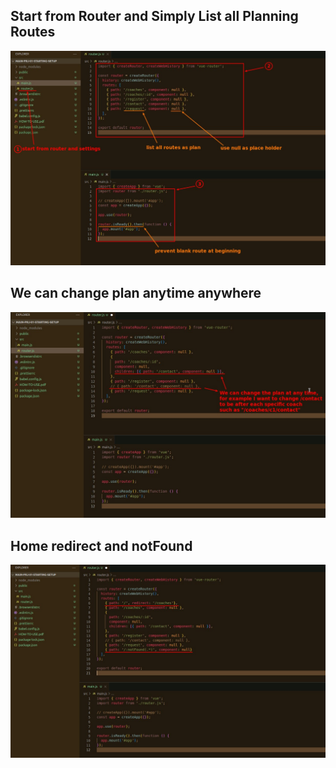 ## **Start from Router and Simply List all Planning Routes**

![Alt list all plan routes and import to mainjs](pic/01.jpg)

## **We can change plan anytime anywhere**

![Alt change plan](pic/02.jpg)

## **Home redirect and notFound**

![Alt home and notFound](pic/03.jpg)
